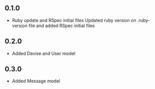 ## 0.1.0
- Ruby update and RSpec initial files
  Updated ruby version on .ruby-version file and added RSpec initial files
## 0.2.0
- Added Devise and User model
## 0.3.0
- Added Message model

